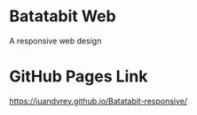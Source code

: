 # Batatabit Web
A responsive web design

# GitHub Pages Link
https://juandvrey.github.io/Batatabit-responsive/